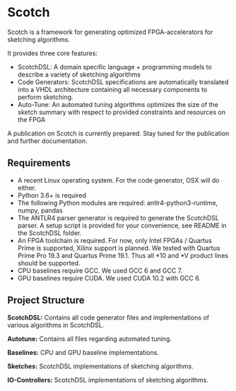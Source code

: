 # Scotch
Scotch is a framework for generating optimized FPGA-accelerators for sketching algorithms. 

It provides three core features:
* ScotchDSL: A domain specific language + programming models to describe a variety of sketching algorithms
* Code Generators: ScotchDSL specifications are automatically translated into a VHDL architecture containing all necessary components to perform sketching.
* Auto-Tune: An automated tuning algorithms optimizes the size of the sketch summary with respect to provided constraints and resources on the FPGA

A publication on Scotch is currently prepared. Stay tuned for the publication and further documentation.

## Requirements
* A recent Linux operating system. For the code generator, OSX will do either.
* Python 3.6+ is required
* The following Python modules are required: antlr4-python3-runtime, numpy, pandas
* The ANTLR4 parser generator is required to generate the ScotchDSL parser. A setup script is provided for your convenience, see README in the ScotchDSL folder.
* An FPGA toolchain is required. For now, only Intel FPGAs / Quartus Prime is supported, Xilinx support is planned. We tested with Quartus Prime Pro 19.3 and Quartus Prime 19.1. Thus all *10 and *V product lines should be supported.
* CPU baselines require GCC. We used GCC 6 and GCC 7.
* GPU baselines require CUDA. We used CUDA 10.2 with GCC 6.

## Project Structure
**ScotchDSL:** Contains all code generator files and implementations of various algorithms in ScotchDSL.

**Autotune:** Contains all files regarding automated tuning.

**Baselines:** CPU and GPU baseline implementations.

**Sketches:** ScotchDSL implementations of sketching algorithms.

**IO-Controllers:** ScotchDSL implementations of sketching algorithms.
